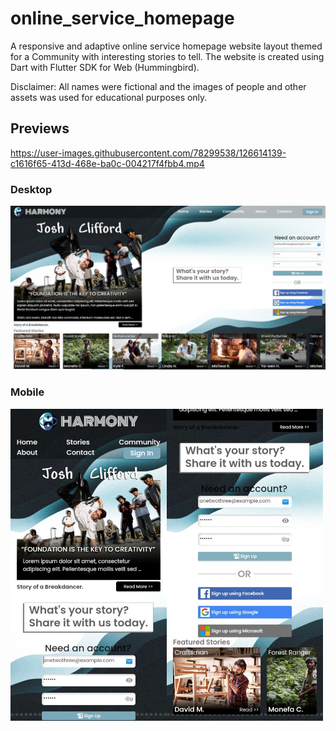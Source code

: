 # online_service_homepage

A responsive and adaptive online service homepage website layout themed for a Community with interesting stories to tell. The website is created using Dart with Flutter SDK for Web (Hummingbird).

Disclaimer: All names were fictional and the images of people and other assets was used for educational purposes only.

## Previews

https://user-images.githubusercontent.com/78299538/126614139-c1616f65-413d-468e-ba0c-004217f4fbb4.mp4

### Desktop
[<img src="docs/desktop_preview.jpeg" width="600"/>](docs/desktop_preview.jpeg)

### Mobile
[<img src="docs/mobile_preview.jpg" width="500"/>](docs/mobile_preview.jpg)

